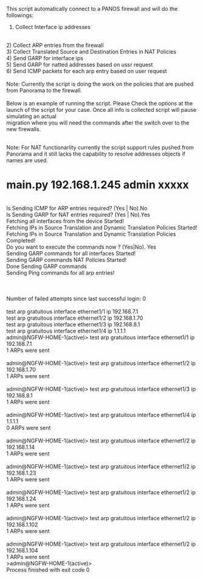 This script automatically connect to a PANOS firewall and will do the followings:
<br>
1) Collect Interface ip addresses
<br>
2) Collect ARP entries from the firewall
<br>
3) Collect Translated Source and Destination Entries in NAT Policies 
<br>
4) Send GARP for interface ips 
<br>
5) Send GARP for natted addresses based on ussr request 
<br>
6) Send ICMP packets for each arp entry based on user request 
<br>

<br>
Note: Currently the script is doing the work on the policies that are pushed from Panorama to the firewall.
<br>

<br>
Below is an example of running the script. Please Check the options at the launch of the script for your case. Once all info is collected script will pause simulating an actual 
<br>
migration where you will need the commands after the switch over to the new firewalls. 
<br>
<br>

Note: For NAT functionarlity currently the script support rules pushed from Panorama and it still lacks the capability to resolve addresses objects if names are used. 

# main.py 192.168.1.245 admin xxxxx
<br>
Is Sending ICMP for ARP entries required? (Yes | No).No
<br>
Is Sending GARP for NAT entries required? (Yes | No).Yes
<br>
Fetching all interfaces from the device Started!
<br>
Fetching IPs in Source Translation and Dynamic Translation Policies Started!
<br>
Fetching IPs in Source Translation and Dynamic Translation Policies Completed!
<br>
Do you want to execute the commands now ? (Yes|No). Yes
<br>
Sending GARP commands for all interfaces Started!
<br>
Sending GARP commands NAT Policies Started!
<br>
Done Sending GARP commands
<br>
Sending Ping commands for all arp entries!
<br>
<br>
<br>
<br>
Number of failed attempts since last successful login: 0
<br>
<br>
test arp gratuitous interface ethernet1/1 ip 192.168.7.1
<br>
test arp gratuitous interface ethernet1/2 ip 192.168.1.70
<br>
test arp gratuitous interface ethernet1/3 ip 192.168.8.1
<br>
test arp gratuitous interface ethernet1/4 ip 1.1.1.1
<br>
admin@NGFW-HOME-1(active)> test arp gratuitous interface ethernet1/1 ip 192.168.7.1
<br>
1 ARPs were sent
<br>
<br>
admin@NGFW-HOME-1(active)> test arp gratuitous interface ethernet1/2 ip 192.168.1.70
<br>
1 ARPs were sent
<br>
<br>
admin@NGFW-HOME-1(active)> test arp gratuitous interface ethernet1/3 ip 192.168.8.1
<br>
1 ARPs were sent
<br>
<br>
admin@NGFW-HOME-1(active)> test arp gratuitous interface ethernet1/4 ip 1.1.1.1
<br>
0 ARPs were sent
<br>
<br>
admin@NGFW-HOME-1(active)> test arp gratuitous interface ethernet1/2 ip 192.168.1.14
<br>
1 ARPs were sent
<br>
<br>
admin@NGFW-HOME-1(active)> test arp gratuitous interface ethernet1/2 ip 192.168.1.23
<br>
1 ARPs were sent
<br>
<br>
admin@NGFW-HOME-1(active)> test arp gratuitous interface ethernet1/2 ip 192.168.1.24
<br>
1 ARPs were sent
<br>
<br>
admin@NGFW-HOME-1(active)> test arp gratuitous interface ethernet1/2 ip 192.168.1.102
<br>
1 ARPs were sent
<br>
<br>
admin@NGFW-HOME-1(active)> test arp gratuitous interface ethernet1/2 ip 192.168.1.104
<br>
1 ARPs were sent
<br>
>admin@NGFW-HOME-1(active)> 
<br>
Process finished with exit code 0
<br>
